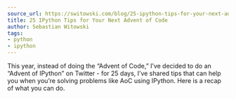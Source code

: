 ```yaml
---
source_url: https://switowski.com/blog/25-ipython-tips-for-your-next-advent-of-code
title: 25 IPython Tips for Your Next Advent of Code
author: Sebastian Witowski
tags:
- python
- ipython
---
```


This year, instead of doing the “Advent of Code,” I’ve decided to do an “Advent of IPython” on Twitter - for 25 days, I’ve shared tips that can help you when you’re solving problems like AoC using IPython. Here is a recap of what you can do.
